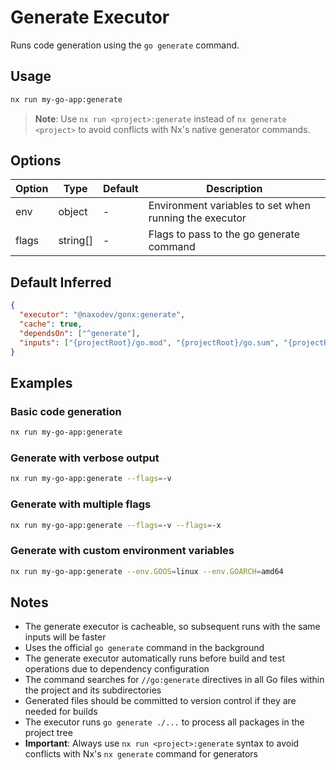 # Generate Executor

Runs code generation using the `go generate` command.

## Usage

```bash
nx run my-go-app:generate
```

> **Note**: Use `nx run <project>:generate` instead of `nx generate <project>` to avoid conflicts with Nx's native generator commands.

## Options

| Option | Type     | Default | Description                                            |
| ------ | -------- | ------- | ------------------------------------------------------ |
| env    | object   | -       | Environment variables to set when running the executor |
| flags  | string[] | -       | Flags to pass to the go generate command               |

## Default Inferred

```json
{
  "executor": "@naxodev/gonx:generate",
  "cache": true,
  "dependsOn": ["^generate"],
  "inputs": ["{projectRoot}/go.mod", "{projectRoot}/go.sum", "{projectRoot}/**/*.{go}"]
}
```

## Examples

### Basic code generation

```bash
nx run my-go-app:generate
```

### Generate with verbose output

```bash
nx run my-go-app:generate --flags=-v
```

### Generate with multiple flags

```bash
nx run my-go-app:generate --flags=-v --flags=-x
```

### Generate with custom environment variables

```bash
nx run my-go-app:generate --env.GOOS=linux --env.GOARCH=amd64
```

## Notes

- The generate executor is cacheable, so subsequent runs with the same inputs will be faster
- Uses the official `go generate` command in the background
- The generate executor automatically runs before build and test operations due to dependency configuration
- The command searches for `//go:generate` directives in all Go files within the project and its subdirectories
- Generated files should be committed to version control if they are needed for builds
- The executor runs `go generate ./...` to process all packages in the project tree
- **Important**: Always use `nx run <project>:generate` syntax to avoid conflicts with Nx's `nx generate` command for generators
